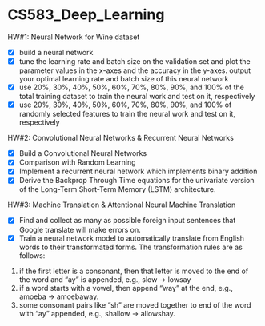# CS583_Deep_Learning

HW#1: Neural Network for Wine dataset
- [X] build a neural network
- [X] tune the learning rate and batch size on the validation set and plot the parameter values in the x-axes and the accuracy in the y-axes. output your optimal learning rate and batch size of this neural network
- [X] use 20%, 30%, 40%, 50%, 60%, 70%, 80%, 90%, and 100% of the total training dataset to train the neural work and test on it, respectively
- [X] use 20%, 30%, 40%, 50%, 60%, 70%, 80%, 90%, and 100% of randomly selected features to train the neural work and test on it, respectively

HW#2: Convolutional Neural Networks & Recurrent Neural Networks
- [X] Build a Convolutional Neural Networks
- [X] Comparison with Random Learning
- [X] Implement a recurrent neural network which implements binary addition
- [X] Derive the Backprop Through Time equations for the univariate version of the Long-Term Short-Term Memory (LSTM) architecture.

HW#3: Machine Translation & Attentional Neural Machine Translation
- [X] Find and collect as many as possible foreign input sentences that Google translate will make errors on.
- [X] Train a neural network model to automatically translate from English words to their transformated forms. The transformation rules are as follows:
1. if the first letter is a consonant, then that letter is moved to the end of the word and “ay” is appended, e.g., slow → lowsay
2. if a word starts with a vowel, then append “way” at the end, e.g., amoeba → amoebaway.
3. some consonant pairs like “sh” are moved together to end of the word with “ay” appended, e.g., shallow → allowshay.
  
